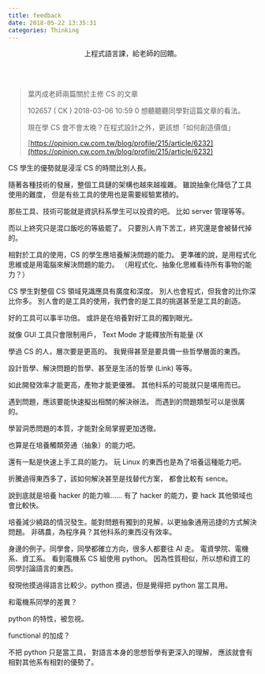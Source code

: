 ```yaml
---
title: feedback
date: 2018-05-22 13:35:31
categories: Thinking
---
```


<center>
上程式語言課，給老師的回饋。
</center>

<!-- more -->
<br><br>

> 葉丙成老師兩篇關於主修 CS 的文章
>
> 102657 ( CK ) 2018-03-06 10:59 0
> 想聽聽聽同學對這篇文章的看法。
>
>  現在學 CS 會不會太晚？在程式設計之外，更該想「如何創造價值」
>
> [https://opinion.cw.com.tw/blog/profile/215/article/6232](https://opinion.cw.com.tw/blog/profile/215/article/6232)

CS 學生的優勢就是浸淫 CS 的時間比別人長。

隨著各種技術的發展，整個工具鏈的架構也越來越複雜。
雖說抽象化降低了工具使用的難度，
但是有些工具的使用也是需要經驗累積的。

那些工具、技術可能就是資訊科系學生可以投資的吧。
比如 server 管理等等。

而以上終究只是混口飯吃的等級罷了。
只要別人肯下苦工，終究還是會被替代掉的。

相對於工具的使用，CS 的學生應培養解決問題的能力。
更準確的說，是用程式化思維或是用電腦來解決問題的能力。
（用程式化、抽象化思維看待所有事物的能力？）

CS 學生對整個 CS 領域見識應具有廣度和深度。
別人也會程式，但我會的比你深比你多。
別人會的是工具的使用，我們會的是工具的挑選甚至是工具的創造。

好的工具可以事半功倍。
或許是在培養對好工具的獨到眼光。

就像 GUI 工具只會限制用戶，
Text Mode 才能釋放所有能量 (X

學過 CS 的人，層次要是更高的。
我覺得甚至是要具備一些哲學層面的東西。

設計哲學、解決問題的哲學、甚至是生活的哲學 (Link) 等等。

如此開發效率才能更高，產物才能更優雅。
其他科系的可能就只是堪用而已。

遇到問題，應該要能快速擬出相關的解決辦法。
而遇到的問題類型可以是很廣的。

學習洞悉問題的本質，才能對全局掌握更加透徹。

也算是在培養觸類旁通（抽象）的能力吧。

還有一點是快速上手工具的能力。
玩 Linux 的東西也是為了培養這種能力吧。

折騰過得東西多了，該如何解決甚至是找替代方案，
都會比較有 sence。

說到底就是培養 hacker 的能力嘛......
有了 hacker 的能力，要 hack 其他領域也會比較快。

培養減少繞路的情況發生。能對問題有獨到的見解，以更抽象通用迅捷的方式解決問題。
非碼農，為程序員？其他科系的東西沒有效率。

身邊的例子。同學會，同學都確立方向，很多人都要往 AI 走。
電資學院、電機系、資工系。
看到電機系 CS 組使用 python。
因為性質相似，所以想和資工的同學討論語言的東西。

發現他摸過得語言比較少。python 摸過，但是覺得把 python 當工具用。

和電機系同學的差異？

python 的特性，被忽視。

functional 的加成？

不把 python 只是當工具，
對語言本身的思想哲學有更深入的理解，
應該就會有相對其他系有相對的優勢了。
